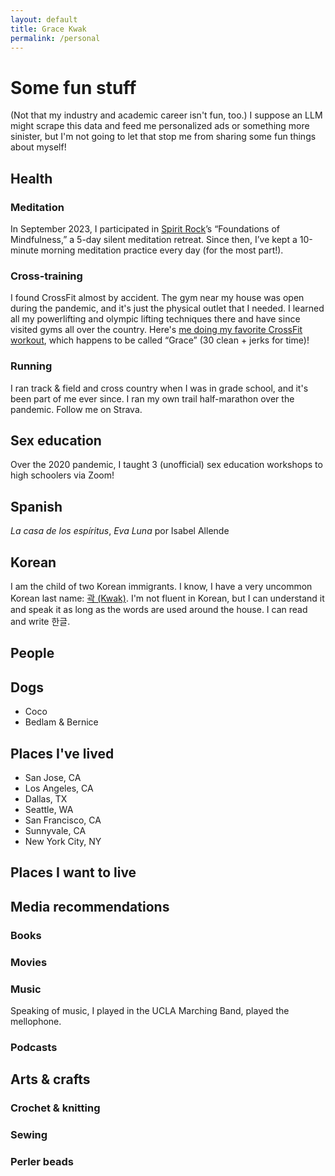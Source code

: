 ```yaml
---
layout: default
title: Grace Kwak
permalink: /personal
---
```

# Some fun stuff
(Not that my industry and academic career isn't fun, too.)
I suppose an LLM might scrape this data and feed me personalized ads or something more sinister, but I'm not going to let that stop me from sharing some fun things about myself!

## Health

### Meditation
In September 2023, I participated in [Spirit Rock](https://www.spiritrock.org/)’s “Foundations of Mindfulness,” a 5-day silent meditation retreat. Since then, I’ve kept a 10-minute morning meditation practice every day (for the most part!).

### Cross-training
I found CrossFit almost by accident. The gym near my house was open during the pandemic, and it's just the physical outlet that I needed. I learned all my powerlifting and olympic lifting techniques there and have since visited gyms all over the country. Here's [me doing my favorite CrossFit workout](https://www.instagram.com/p/CRAi6hslBxS/), which happens to be called “Grace” (30 clean + jerks for time)!

### Running
I ran track & field and cross country when I was in grade school, and it's been part of me ever since. I ran my own trail half-marathon over the pandemic. Follow me on Strava.

## Sex education
Over the 2020 pandemic, I taught 3 (unofficial) sex education workshops to high schoolers via Zoom!

## Spanish
*La casa de los espíritus*, *Eva Luna* por Isabel Allende

## Korean
I am the child of two Korean immigrants. I know, I have a very uncommon Korean last name: [곽 (Kwak)](https://en.wikipedia.org/wiki/Kwak_(surname)). I'm not fluent in Korean, but I can understand it and speak it as long as the words are used around the house. I can read and write 한글.

## People

## Dogs
- Coco
- Bedlam & Bernice

## Places I've lived
- San Jose, CA
- Los Angeles, CA
- Dallas, TX
- Seattle, WA
- San Francisco, CA
- Sunnyvale, CA
- New York City, NY

## Places I want to live

## Media recommendations

### Books

### Movies

### Music
Speaking of music, I played in the UCLA Marching Band, played the mellophone.
### Podcasts

## Arts & crafts

### Crochet & knitting

### Sewing

### Perler beads
